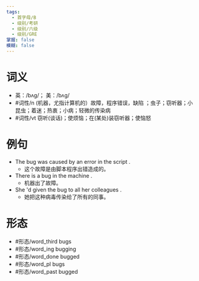 ```yaml
---
tags:
  - 首字母/B
  - 级别/考研
  - 级别/六级
  - 级别/GRE
掌握: false
模糊: false
---
```

# 词义
- 英：/bʌɡ/； 美：/bʌɡ/
- #词性/n  (机器，尤指计算机的）故障，程序错误，缺陷 ；虫子；窃听器；小昆虫；着迷；热衷；小病；轻微的传染病
- #词性/vt  窃听(谈话)；使烦恼；在(某处)装窃听器；使恼怒
# 例句
- The bug was caused by an error in the script .
	- 这个故障是由脚本程序出错造成的。
- There is a bug in the machine .
	- 机器出了故障。
- She 'd given the bug to all her colleagues .
	- 她把这种病毒传染给了所有的同事。
# 形态
- #形态/word_third bugs
- #形态/word_ing bugging
- #形态/word_done bugged
- #形态/word_pl bugs
- #形态/word_past bugged
